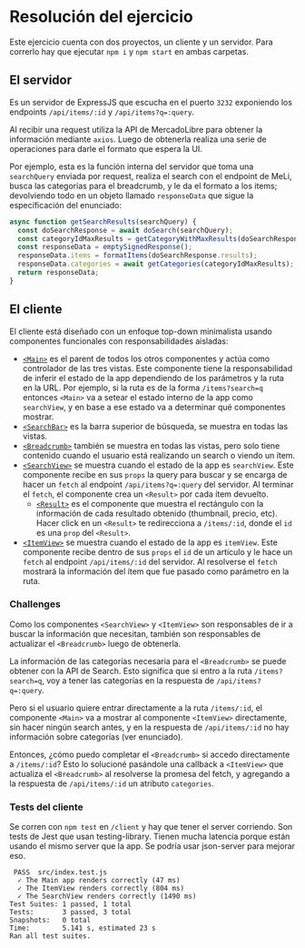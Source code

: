 # Resolución del ejercicio

Este ejercicio cuenta con dos proyectos, un cliente y un servidor. Para correrlo hay que ejecutar `npm i` y `npm start` en ambas carpetas.

## El servidor

Es un servidor de ExpressJS que escucha en el puerto `3232` exponiendo los endpoints `/api/items/:id` y `/api/items?q=:query`.

Al recibir una request utiliza la API de MercadoLibre para obtener la información mediante `axios`. Luego de obtenerla realiza una serie de operaciones para darle el formato que espera la UI.

Por ejemplo, esta es la función interna del servidor que toma una `searchQuery` enviada por request, realiza el search con el endpoint de MeLi, busca las categorías para el breadcrumb, y le da el formato a los items; devolviendo todo en un objeto llamado `responseData` que sigue la especificación del enunciado:

```javascript
async function getSearchResults(searchQuery) {
  const doSearchResponse = await doSearch(searchQuery);
  const categoryIdMaxResults = getCategoryWithMaxResults(doSearchResponse.available_filters, doSearchResponse.filters);
  const responseData = emptySignedResponse();
  responseData.items = formatItems(doSearchResponse.results);
  responseData.categories = await getCategories(categoryIdMaxResults);
  return responseData;
}
```

## El cliente

El cliente está diseñado con un enfoque top-down minimalista usando componentes funcionales con responsabilidades aisladas:

* [`<Main>`](https://github.com/amildie/meli-test-frontend/blob/master/client/src/components/Main.js) es el parent de todos los otros componentes y actúa como controlador de las tres vistas. Este componente tiene la responsabilidad de inferir el estado de la app dependiendo de los parámetros y la ruta en la URL. Por ejemplo, si la ruta es de la forma `/items?search=q` entonces `<Main>` va a setear el estado interno de la app como `searchView`, y en base a ese estado va a determinar qué componentes mostrar.
* [`<SearchBar>`](https://github.com/amildie/meli-test-frontend/blob/master/client/src/components/SearchBar.js) es la barra superior de búsqueda, se muestra en todas las vistas.
* [`<Breadcrumb>`](https://github.com/amildie/meli-test-frontend/blob/master/client/src/components/Breadcrumb.js) también se muestra en todas las vistas, pero solo tiene contenido cuando el usuario está realizando un search o viendo un ítem.
* [`<SearchView>`](https://github.com/amildie/meli-test-frontend/blob/master/client/src/components/SearchView.js) se muestra cuando el estado de la app es `searchView`. Este componente recibe en sus `props` la query para buscar y se encarga de hacer un `fetch` al endpoint `/api/items?q=:query` del servidor. Al terminar el `fetch`, el componente crea un `<Result>` por cada ítem devuelto.
  * [`<Result>`](https://github.com/amildie/meli-test-frontend/blob/master/client/src/components/Result.js) es el componente que muestra el rectángulo con la información de cada resultado obtenido (thumbnail, precio, etc). Hacer click en un `<Result>` te redirecciona a `/items/:id`, donde el `id` es una `prop` del `<Result>`.
* [`<ItemView>`](https://github.com/amildie/meli-test-frontend/blob/master/client/src/components/ItemView.js) se muestra cuando el estado de la app es `itemView`. Este componente recibe dentro de sus `props` el `id` de un artículo y le hace un `fetch` al endpoint `/api/items/:id` del servidor. Al resolverse el `fetch` mostrará la información del ítem que fue pasado como parámetro en la ruta.

### Challenges

Como los componentes `<SearchView>` y `<ItemView>` son responsables de ir a buscar la información que necesitan, también son responsables de actualizar el `<Breadcrumb>` luego de obtenerla.

La información de las categorías necesaria para el `<Breadcrumb>` se puede obtener con la API de Search. Esto significa que si entro a la ruta `/items?search=q`, voy a tener las categorías en la respuesta de `/api/items?q=:query`.

Pero si el usuario quiere entrar directamente a la ruta `/items/:id`, el componente `<Main>` va a mostrar al componente `<ItemView>` directamente, sin hacer ningún search antes, y en la respuesta de `/api/items/:id` no hay información sobre categorías (ver enunciado).

Entonces, ¿cómo puedo completar el `<Breadcrumb>` si accedo directamente a `/items/:id`? Esto lo solucioné pasándole una callback a `<ItemView>` que actualiza el `<Breadcrumb>` al resolverse la promesa del fetch, y agregando a la respuesta de `/api/items/:id` un atributo `categories`.

### Tests del cliente

Se corren con `npm test` en `/client` y hay que tener el server corriendo. Son tests de Jest que usan testing-library. Tienen mucha latencia porque están usando el mismo server que la app. Se podría usar json-server para mejorar eso.

```
 PASS  src/index.test.js
  ✓ The Main app renders correctly (47 ms)
  ✓ The ItemView renders correctly (804 ms)
  ✓ The SearchView renders correctly (1490 ms)
Test Suites: 1 passed, 1 total
Tests:       3 passed, 3 total
Snapshots:   0 total
Time:        5.141 s, estimated 23 s
Ran all test suites.
```
